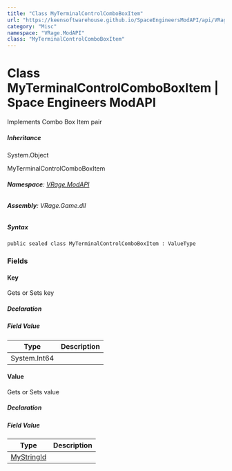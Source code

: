 ```yaml
---
title: "Class MyTerminalControlComboBoxItem"
url: "https://keensoftwarehouse.github.io/SpaceEngineersModAPI/api/VRage.ModAPI.MyTerminalControlComboBoxItem.html"
category: "Misc"
namespace: "VRage.ModAPI"
class: "MyTerminalControlComboBoxItem"
---
```


# Class MyTerminalControlComboBoxItem | Space Engineers ModAPI

Implements Combo Box Item pair

##### Inheritance

System.Object

MyTerminalControlComboBoxItem

###### **Namespace**: [VRage.ModAPI](https://keensoftwarehouse.github.io/SpaceEngineersModAPI/api/VRage.ModAPI.html)

###### **Assembly**: VRage.Game.dll

##### Syntax

```
public sealed class MyTerminalControlComboBoxItem : ValueType
```

### Fields

#### Key

Gets or Sets key

##### Declaration

##### Field Value

| Type | Description |
| --- | --- |
| System.Int64 |     |

#### Value

Gets or Sets value

##### Declaration

##### Field Value

| Type | Description |
| --- | --- |
| [MyStringId](https://keensoftwarehouse.github.io/SpaceEngineersModAPI/api/VRage.Utils.MyStringId.html) |     |